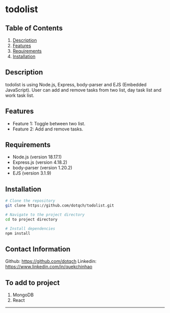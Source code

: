 # todolist

## Table of Contents

1. [Description](#description)
2. [Features](#features)
3. [Requirements](#requirements)
4. [Installation](#installation)

## Description

todolist is using Node.js, Express, body-parser and EJS (Embedded JavaScript). User can add and remove tasks from two list, day task list and work task list.

## Features

- Feature 1: Toggle between two list.
- Feature 2: Add and remove tasks.

## Requirements

- Node.js (version 18.17.1)
- Express.js (version 4.18.2)
- body-parser (version 1.20.2)
- EJS (version 3.1.9)

## Installation

```bash
# Clone the repository
git clone https://github.com/dotqch/todolist.git

# Navigate to the project directory
cd to project directory

# Install dependencies
npm install
```

## Contact Information

Github: https://github.com/dotqch
Linkedin: https://www.linkedin.com/in/quekchinhao

## To add to project
1. MongoDB
2. React

---